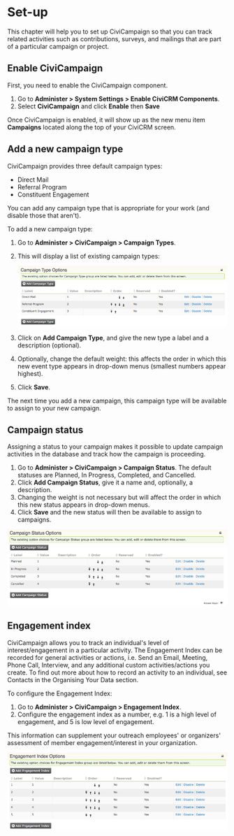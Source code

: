 Set-up
======

This chapter will help you to set up CiviCampaign so that you can track
related activities such as contributions, surveys, and mailings that are
part of a particular campaign or project. 

Enable CiviCampaign 
---------------------

First, you need to enable the CiviCampaign component.

1.  Go to **Administer > System Settings > Enable CiviCRM
    Components**.
2.  Select **CiviCampaign** and click **Enable** then **Save** 

Once CiviCampaign is enabled, it will show up as the new menu item
**Campaigns** located along the top of your CiviCRM screen.

Add a new campaign type
-----------------------

CiviCampaign provides three default campaign types:

-   Direct Mail
-   Referral Program
-   Constituent Engagement

You can add any campaign type that is appropriate for your work (and
disable those that aren't).

To add a new campaign type:

1.  Go to **Administer > CiviCampaign > Campaign Types**. 
2.  This will display a list of existing campaign types: 
     
    ![](../img/campaign_configuration_typeoptions_1.png)
3.  Click on **Add Campaign Type**, and give the new type a label and a
    description (optional).
4.  Optionally, change the default weight: this affects the order in
    which this new event type appears in drop-down menus (smallest
    numbers appear highest).
5.  Click **Save**.

The next time you add a new campaign, this campaign type will be
available to assign to your new campaign.

Campaign status
---------------

Assigning a status to your campaign makes it possible to update campaign
activities in the database and track how the campaign is proceeding.

1.  Go to **Administer > CiviCampaign > Campaign Status**. 
    The default statuses are Planned, In Progress, Completed, and
    Cancelled.
2.  Click **Add Campaign Status**, give it a name and, optionally, a
    description.
3.  Changing the weight is not necessary but will affect the order in
    which this new status appears in drop-down menus.
4.  Click **Save** and the new status will then be available to assign
    to campaigns.

![](../img/campaign_configuration_statuses.png)

Engagement index 
----------------

CiviCampaign allows you to track an individual's level of
interest/engagement in a particular activity. The Engagement Index can
be recorded for general activities or actions, i.e. Send an Email,
Meeting, Phone Call, Interview, and any additional custom
activities/actions you create. To find out more about how to record an
activity to an individual, see Contacts in the Organising Your Data
section. 

To configure the Engagement Index:

1.  Go to **Administer > CiviCampaign > Engagement Index**.
2.  Configure the engagement index as a number, e.g. 1 is a high level
    of engagement, and 5 is low level of engagement.

This information can supplement your outreach employees' or organizers'
assessment of member engagement/interest in your organization.

![](../img/campaign_configuration_engageoptions.png)
